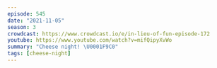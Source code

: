 ```yaml
---
episode: 545
date: "2021-11-05"
season: 3
crowdcast: https://www.crowdcast.io/e/in-lieu-of-fun-episode-172
youtube: https://www.youtube.com/watch?v=mifQipyXvWo
summary: "Cheese night! \U0001F9C0"
tags: [cheese-night]
---
```

